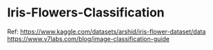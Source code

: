 # Iris-Flowers-Classification

Ref: https://www.kaggle.com/datasets/arshid/iris-flower-dataset/data
     https://www.v7labs.com/blog/image-classification-guide
